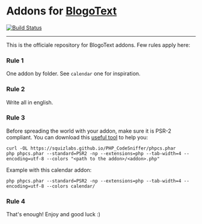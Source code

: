 # Addons for [BlogoText]()

[![Build Status](https://travis-ci.org/BoboTiG/blogotext-addons.svg?branch=master)](https://travis-ci.org/BoboTiG/blogotext-addons)

---

This is the officiale repository for BlogoText addons. Few rules apply here:


### Rule 1

One addon by folder. See `calendar` one for inspiration.

### Rule 2

Write all in english.

### Rule 3

Before spreading the world with your addon, make sure it is PSR-2 compliant.
You can download this [useful tool](https://github.com/squizlabs/PHP_CodeSniffer) to help you:

    curl -OL https://squizlabs.github.io/PHP_CodeSniffer/phpcs.phar
    php phpcs.phar --standard=PSR2 -np --extensions=php --tab-width=4 --encoding=utf-8 --colors "<path to the addon>/<addon>.php"

Example with this calendar addon:

    php phpcs.phar --standard=PSR2 -np --extensions=php --tab-width=4 --encoding=utf-8 --colors calendar/

### Rule 4

That's enough! Enjoy and good luck :)
